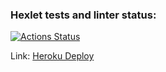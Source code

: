 ### Hexlet tests and linter status:

[![Actions Status](https://github.com/OverNovik/frontend-project-lvl4/workflows/hexlet-check/badge.svg)](https://github.com/OverNovik/frontend-project-lvl4/actions)

Link: [Heroku Deploy](https://hexlet-frontend-project-lvl4.herokuapp.com/)
